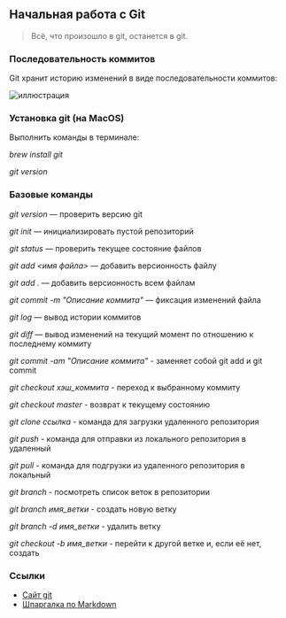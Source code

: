 ## Начальная работа с Git

> Всё, что произошло в git, останется в git.


### Последовательность коммитов
Git хранит историю изменений в виде последовательности коммитов:

![иллюстрация](img1.png)


### Установка git (на MacOS)
Выполнить команды в терминале:

*brew install git*

*git version*


### Базовые команды

*git version* — проверить версию git

*git init* — инициализировать пустой репозиторий

*git status* — проверить текущее состояние файлов

*git add <имя файла>* — добавить версионность файлу

*git add .* — добавить версионность всем файлам

*git commit -m "Описание коммита"* — фиксация изменений файла

*git log* — вывод истории коммитов

*git diff* — вывод изменений на текущий момент по отношению к последнему коммиту

*git commit -am "Описание коммита"* - заменяет собой git add и git commit

*git checkout хэш_коммита* - переход к выбранному коммиту

*git checkout master* - возврат к текущему состоянию

*git clone ссылка* - команда для загрузки удаленного репозитория

*git push* - команда для отправки из локального репозитория в удаленный

*git pull* - команда для подгрузки из удаленного репозитория в локальный

*git branch* - посмотреть список веток в репозитории

*git branch имя_ветки* - создать новую ветку

*git branch -d имя_ветки* - удалить ветку

*git checkout -b имя_ветки* - перейти к другой ветке и, если её нет, создать

### Ссылки
* [Сайт git](https://git-scm.com)
* [Шпаргалка по Markdown](https://github.com/sandino/Markdown-Cheatsheet)
